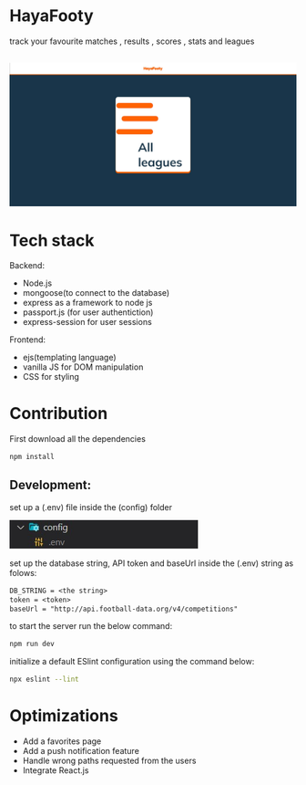 # HayaFooty

track your favourite matches , results , scores , stats and leagues

##

![alt text](public/images/Screenshot%202023-04-05%20134727.jpg)

# Tech stack

Backend:

- Node.js
- mongoose(to connect to the database)
- express as a framework to node js
- passport.js (for user authentiction)
- express-session for user sessions

Frontend:

- ejs(templating language)
- vanilla JS for DOM manipulation
- CSS for styling

# Contribution

First download all the dependencies

```bash
npm install
```

## Development:

set up a (.env) file inside the (config) folder

![alt text](public/images/Screenshot%202023-04-05%20130908.jpg)

set up the database string, API token and baseUrl inside the (.env) string as folows:

```JS
DB_STRING = <the string>
token = <token>
baseUrl = "http://api.football-data.org/v4/competitions"
```

to start the server run the below command:

```bash
npm run dev
```

initialize a default ESlint configuration using the command below:

```bash
npx eslint --lint
```

# Optimizations

- Add a favorites page
- Add a push notification feature
- Handle wrong paths requested from the users
- Integrate React.js